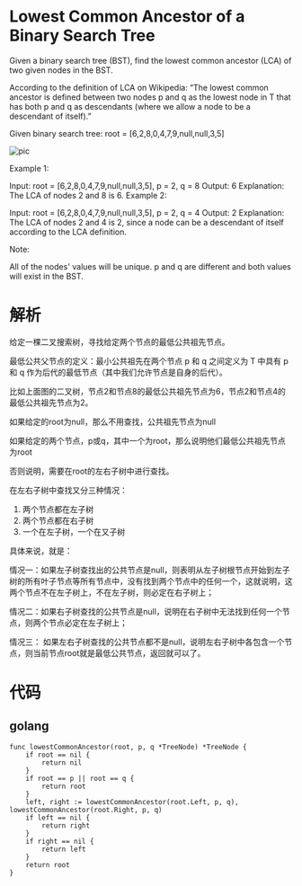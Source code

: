 # Lowest Common Ancestor of a Binary Search Tree
Given a binary search tree (BST), find the lowest common ancestor (LCA) of two given nodes in the BST.

According to the definition of LCA on Wikipedia: “The lowest common ancestor is defined between two nodes p and q as the lowest node in T that has both p and q as descendants (where we allow a node to be a descendant of itself).”

Given binary search tree:  root = [6,2,8,0,4,7,9,null,null,3,5]

![pic](https://img001-10042971.cos.ap-shanghai.myqcloud.com/leetcode/235.png)
 

Example 1:

Input: root = [6,2,8,0,4,7,9,null,null,3,5], p = 2, q = 8
Output: 6
Explanation: The LCA of nodes 2 and 8 is 6.
Example 2:

Input: root = [6,2,8,0,4,7,9,null,null,3,5], p = 2, q = 4
Output: 2
Explanation: The LCA of nodes 2 and 4 is 2, since a node can be a descendant of itself according to the LCA definition.
 

Note:

All of the nodes' values will be unique.
p and q are different and both values will exist in the BST.

# 解析
给定一棵二叉搜索树，寻找给定两个节点的最低公共祖先节点。

最低公共父节点的定义：最小公共祖先在两个节点 p 和 q 之间定义为 T 中具有 p 和 q 作为后代的最低节点（其中我们允许节点是自身的后代）。

比如上面图的二叉树，节点2和节点8的最低公共祖先节点为6，节点2和节点4的最低公共祖先节点为2。

如果给定的root为null，那么不用查找，公共祖先节点为null

如果给定的两个节点，p或q，其中一个为root，那么说明他们最低公共祖先节点为root

否则说明，需要在root的左右子树中进行查找。

在左右子树中查找又分三种情况：

1. 两个节点都在左子树
2. 两个节点都在右子树
3. 一个在左子树，一个在又子树

具体来说，就是：

情况一：如果左子树查找出的公共节点是null，则表明从左子树根节点开始到左子树的所有叶子节点等所有节点中，没有找到两个节点中的任何一个，这就说明，这两个节点不在左子树上，不在左子树，则必定在右子树上；

情况二：如果右子树查找的公共节点是null，说明在右子树中无法找到任何一个节点，则两个节点必定在左子树上；

情况三： 如果左右子树查找的公共节点都不是null，说明左右子树中各包含一个节点，则当前节点root就是最低公共节点，返回就可以了。

# 代码
##  golang
```golang
func lowestCommonAncestor(root, p, q *TreeNode) *TreeNode {
    if root == nil {
        return nil
    }
    if root == p || root == q {
        return root
    }
    left, right := lowestCommonAncestor(root.Left, p, q), lowestCommonAncestor(root.Right, p, q)
    if left == nil {
        return right
    }
    if right == nil {
        return left
    }
    return root
}
```
